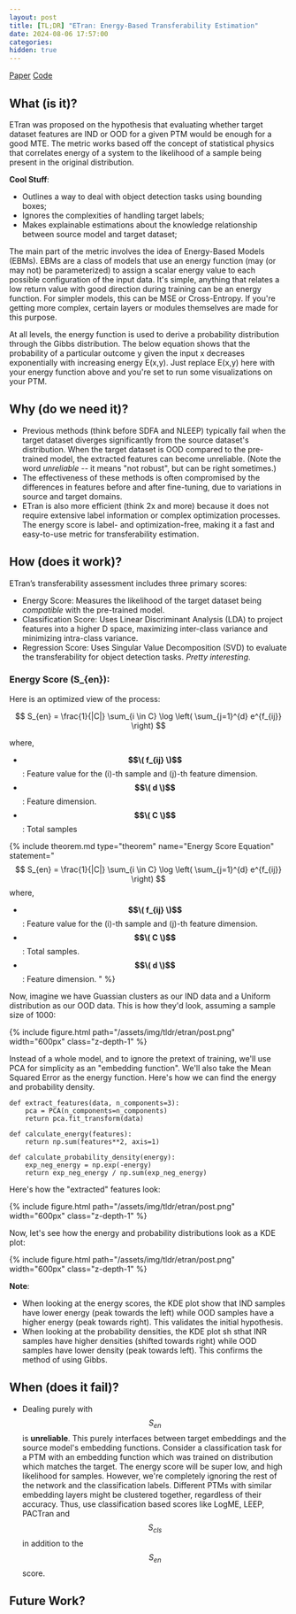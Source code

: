 ```yaml
---
layout: post
title: [TL;DR] "ETran: Energy-Based Transferability Estimation"
date: 2024-08-06 17:57:00
categories: 
hidden: true
---
```


[Paper](https://openaccess.thecvf.com/content/ICCV2023/papers/Gholami_ETran_Energy-Based_Transferability_Estimation_ICCV_2023_paper.pdf)
[Code](https://github.com/AkshathRaghav/ptmrank/blob/main/ptmrank/metrics/ETran.py)

## What (is it)?

ETran was proposed on the hypothesis that evaluating whether target dataset features are IND or OOD for a given PTM would be enough for a good MTE. The metric works based off the concept of statistical physics that correlates energy of a system to the likelihood of a sample being present in the original distribution. 

**Cool Stuff**: 
- Outlines a way to deal with object detection tasks using bounding boxes;
- Ignores the complexities of handling target labels; 
- Makes explainable estimations about the knowledge relationship between source model and target dataset; 

The main part of the metric involves the idea of Energy-Based Models (EBMs).  EBMs are a class of models that use an energy function (may (or may not) be parameterized) to assign a scalar energy value to each possible configuration of the input data. It's simple, anything that relates a low return value with good direction during training can be an energy function. For simpler models, this can be MSE or Cross-Entropy. If you're getting more complex, certain layers or modules themselves are made for this purpose.

At all levels, the energy function is used to derive a probability distribution through the Gibbs distribution. The below equation shows that the probability of a particular outcome y given the input x decreases exponentially with increasing energy E(x,y). Just replace E(x,y) here with your energy function above and you're set to run some visualizations on your PTM.


## Why (do we need it)?

* Previous methods (think before SDFA and NLEEP) typically fail when the target dataset diverges significantly from the source dataset's distribution. When the target dataset is OOD compared to the pre-trained model, the extracted features can become unreliable. (Note the word *unreliable* -- it means "not robust", but can be right sometimes.)
* The effectiveness of these methods is often compromised by the differences in features before and after fine-tuning, due to variations in source and target domains.
* ETran is also more efficient (think 2x and more) because it does not require extensive label information or complex optimization processes. The energy score is label- and optimization-free, making it a fast and easy-to-use metric for transferability estimation. 

## How (does it work)?

ETran’s transferability assessment includes three primary scores:

* Energy Score: Measures the likelihood of the target dataset being *compatible* with the pre-trained model.
* Classification Score: Uses Linear Discriminant Analysis (LDA) to project features into a higher D space, maximizing inter-class variance and minimizing intra-class variance.
* Regression Score: Uses Singular Value Decomposition (SVD) to evaluate the transferability for object detection tasks. *Pretty interesting*.

### Energy Score (S_{en}): 

Here is an optimized view of the process: 

$$ S_{en} = \frac{1}{|C|} \sum_{i \in C} \log \left( \sum_{j=1}^{d} e^{f_{ij}} \right) $$

where,  
* **$$\( f_{ij} \)$$**: Feature value for the \(i\)-th sample and \(j\)-th feature dimension.
* **$$\( d \)$$**: Feature dimension.
* **$$\( C \)$$**: Total samples

{% include theorem.md 
  type="theorem"
  name="Energy Score Equation"
  statement="
$$ S_{en} = \frac{1}{|C|} \sum_{i \in C} \log \left( \sum_{j=1}^{d} e^{f_{ij}} \right) $$
where,  
* **$$\( f_{ij} \)$$**: Feature value for the \(i\)-th sample and \(j\)-th feature dimension.
* **$$\( C \)$$**: Total samples.
* **$$\( d \)$$**: Feature dimension.
  "
%}

Now, imagine we have Guassian clusters as our IND data and a Uniform distribution as our OOD data. This is how they'd look, assuming a sample size of 1000: 

{% include figure.html
    path="/assets/img/tldr/etran/post.png"
    width="600px"
    class="z-depth-1"
%}

Instead of a whole model, and to ignore the pretext of training, we'll use PCA for simplicity as an "embedding function". We'll also take the Mean Squared Error as the energy function. Here's how we can find the energy and probability density.  

```
def extract_features(data, n_components=3):
    pca = PCA(n_components=n_components)
    return pca.fit_transform(data)

def calculate_energy(features):
    return np.sum(features**2, axis=1)

def calculate_probability_density(energy):
    exp_neg_energy = np.exp(-energy)
    return exp_neg_energy / np.sum(exp_neg_energy)
```

Here's how the "extracted" features look: 

{% include figure.html
    path="/assets/img/tldr/etran/post.png"
    width="600px"
    class="z-depth-1"
%}

Now, let's see how the energy and probability distributions look as a KDE plot: 

{% include figure.html
    path="/assets/img/tldr/etran/post.png"
    width="600px"
    class="z-depth-1"
%}

**Note**: 
* When looking at the energy scores, the KDE plot show that IND samples have lower energy (peak towards the left) while OOD samples have a higher energy (peak towards right). This validates the initial hypothesis.
* When looking at the probability densities, the KDE plot sh sthat INR samples have higher densities (shifted towards right) while OOD samples have lower density (peak towards left). This confirms the method of using Gibbs. 


## When (does it fail)?

* Dealing purely with $$S_{en}$$ is **unreliable**. This purely interfaces between target embeddings and the source model's embedding functions. Consider a classification task for a PTM with an embedding function which was trained on distribution which matches the target. The energy score will be super low, and high likelihood for samples. However, we're completely ignoring the rest of the network and the classification labels. Different PTMs with similar embedding layers might be clustered together, regardless of their accuracy. Thus, use classification based scores like LogME, LEEP, PACTran and $$S_{cls}$$ in addition to the $$S_{en}$$ score.

## Future Work? 
